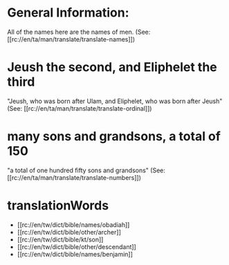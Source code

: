 # General Information:

All of the names here are the names of men. (See: [[rc://en/ta/man/translate/translate-names]])

# Jeush the second, and Eliphelet the third

"Jeush, who was born after Ulam, and Eliphelet, who was born after Jeush" (See: [[rc://en/ta/man/translate/translate-ordinal]])

# many sons and grandsons, a total of 150

"a total of one hundred fifty sons and grandsons" (See: [[rc://en/ta/man/translate/translate-numbers]])

# translationWords

* [[rc://en/tw/dict/bible/names/obadiah]]
* [[rc://en/tw/dict/bible/other/archer]]
* [[rc://en/tw/dict/bible/kt/son]]
* [[rc://en/tw/dict/bible/other/descendant]]
* [[rc://en/tw/dict/bible/names/benjamin]]